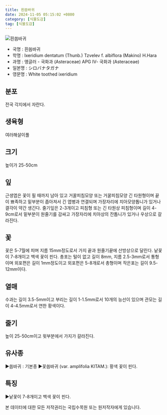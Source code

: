```yaml
---
title: 흰씀바귀
date: 2024-11-05 05:15:02 +0800
category: [식물도감]
tag: [식물도감]
---
```




![흰씀바귀](/fileUpload/plants/basic/Compositae/Ixeridium/10363/10363_1_th2.jpg)
- 국명 : 흰씀바귀
- 학명 : Ixeridium dentatum (Thunb.) Tzvelev f. albiflora (Makino) H.Hara
- 과명 : 앵글러 - 국화과 (Asteraceae) APG Ⅳ- 국화과 (Asteraceae)
- 일본명 : シロバナタガナ
- 영문명 : White toothed ixeridium


## 분포
전국 각지에서 자란다.
## 생육형
여러해살이풀
## 크기
높이가 25-50cm
## 잎
근생엽은 꽃이 필 때까지 남아 있고 거꿀피침모양 또는 거꿀피침모양 긴 타원형이며 끝이 뾰족하고 밑부분이 좁아져서 긴 엽병과 연결되며 가장자리에 치아모양톱니가 있거나 결각이 약간 생긴다. 줄기잎은 2-3개이고 피침형 또는 긴 타원상 피침형이며 길이 4-9cm로서 밑부분이 원줄기를 감싸고 가장자리에 치아상의 잔톱니가 있거나 우상으로 갈라진다.
## 꽃
꽃은 5-7월에 피며 지름 15mm정도로서 가지 끝과 원줄기끝에 산방상으로 달린다. 낱꽃이 7-8개이고 백색 꽃이 핀다. 총포는 털이 없고 길이 8mm, 지름 2.5-3mm로서 통형이며 외포편은 길이 1mm정도이고 외포편은 5-8개로서 총형이며 작은포는 길이 9.5-12mm이다.
## 열매
수과는 길이 3.5-5mm이고 부리는 길이 1-1.5mm로서 10개의 능선이 있으며 관모는 길이 4-4.5mm로서 연한 황색이다.
## 줄기
높이 25-50cm이고 윗부분에서 가지가 갈라진다.
## 유사종
▶씀바귀 : 기본종▶꽃씀바귀 (var. amplifolia KITAM.): 황색 꽃이 핀다.
## 특징
▶낱꽃이 7-8개이고 백색 꽃이 핀다.






본 데이터에 대한 모든 저작권리는 국립수목원 또는 원저작자에게 있습니다.
